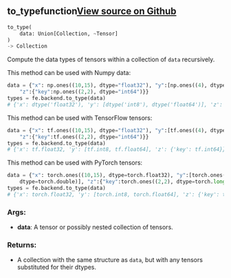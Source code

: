 ## to_type<span class="tag">function</span><a class="sourcelink" href=https://github.com/fastestimator/fastestimator/blob/r1.0/fastestimator/backend/to_type.py/#L24-L68>View source on Github</a>
```python
to_type(
	data: Union[Collection, ~Tensor]
)
-> Collection
```
Compute the data types of tensors within a collection of `data` recursively.

This method can be used with Numpy data:
```python
data = {"x": np.ones((10,15), dtype="float32"), "y":[np.ones((4), dtype="int8"), np.ones((5, 3), dtype="double")],
    "z":{"key":np.ones((2,2), dtype="int64")}}
types = fe.backend.to_type(data)
# {'x': dtype('float32'), 'y': [dtype('int8'), dtype('float64')], 'z': {'key': dtype('int64')}}
```

This method can be used with TensorFlow tensors:
```python
data = {"x": tf.ones((10,15), dtype="float32"), "y":[tf.ones((4), dtype="int8"), tf.ones((5, 3), dtype="double")],
    "z":{"key":tf.ones((2,2), dtype="int64")}}
types = fe.backend.to_type(data)
# {'x': tf.float32, 'y': [tf.int8, tf.float64], 'z': {'key': tf.int64}}
```

This method can be used with PyTorch tensors:
```python
data = {"x": torch.ones((10,15), dtype=torch.float32), "y":[torch.ones((4), dtype=torch.int8), torch.ones((5, 3),
    dtype=torch.double)], "z":{"key":torch.ones((2,2), dtype=torch.long)}}
types = fe.backend.to_type(data)
# {'x': torch.float32, 'y': [torch.int8, torch.float64], 'z': {'key': torch.int64}}
```


<h3>Args:</h3>


* **data**: A tensor or possibly nested collection of tensors. 

<h3>Returns:</h3>

<ul class="return-block"><li>    A collection with the same structure as <code>data</code>, but with any tensors substituted for their dtypes.</li></ul>

